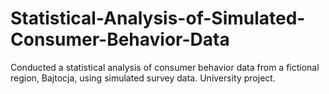 # Statistical-Analysis-of-Simulated-Consumer-Behavior-Data
Conducted a statistical analysis of consumer behavior data from a fictional region, Bajtocja, using simulated survey data. University project.

